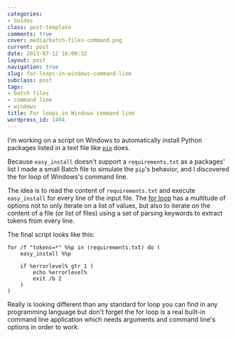 ```yaml
---
categories:
- Guides
class: post-template
comments: true
cover: media/batch-files-command.png
current: post
date: 2013-07-12 16:00:32
layout: post
navigation: true
slug: for-loops-in-windows-command-line
subclass: post
tags:
- batch files
- command line
- windows
title: For loops in Windows command line
wordpress_id: 1494
---
```


I'm working on a script on Windows to automatically install Python packages listed in a text file like [`pip`](http://www.pip-installer.org/en/latest/cookbook.html#requirements-files) does.

Because `easy_install` doesn't support a `requirements.txt` as a packages' list I made a small Batch file to simulate the `pip`'s behavior, and I discovered the for loop of Windows's command line.

<!-- more -->

The idea is to read the content of `requirements.txt` and execute `easy_install` for every line of the input file. The [for loop](http://www.microsoft.com/resources/documentation/windows/xp/all/proddocs/en-us/for.mspx?mfr=true) has a multitude of options not to only iterate on a list of values, but also to iterate on the content of a file (or list of files) using a set of parsing keywords to extract tokens from every line.

The final script looks like this:




    for /f "tokens=*" %%p in (requirements.txt) do (
        easy_install %%p

        if %errorlevel% gtr 1 (
            echo %errorlevel%
            exit /b 2
        )
    )




Really is looking different than any standard for loop you can find in any programming language but don't forget the for loop is a real built-in command line application which needs arguments and command line's options in order to work.